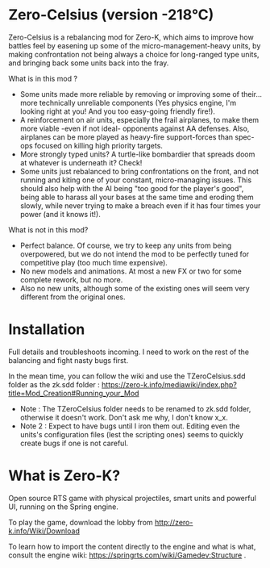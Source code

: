 Zero-Celsius (version -218°C)
======

Zero-Celsius is a rebalancing mod for Zero-K, which aims to improve how battles feel by easening up some of the micro-management-heavy units, by making confrontation not being always a choice for long-ranged type units, and bringing back some units back into the fray.

What is in this mod ? 

* Some units made more reliable by removing or improving some of their... more technically unreliable components (Yes physics engine, I'm looking right at you! And you too easy-going friendly fire!).
* A reinforcement on air units, especially the frail airplanes, to make them more viable -even if not ideal- opponents against AA defenses. Also, airplanes can be more played as heavy-fire support-forces than spec-ops focused on killing high priority targets.
* More strongly typed units? A turtle-like bombardier that spreads doom at whatever is underneath it? Check!
* Some units just rebalanced to bring confrontations on the front, and not running and kiting one of your constant, micro-managing issues. This should also help with the AI being "too good for the player's good", being able to harass all your bases at the same time and eroding them slowly, while never trying to make a breach even if it has four times your power (and it knows it!).

What is not in this mod?

* Perfect balance. Of course, we try to keep any units from being overpowered, but we do not intend the mod to be perfectly tuned for competitive play (too much time expensive).
* No new models and animations. At most a new FX or two for some complete rework, but no more.
* Also no new units, although some of the existing ones will seem very different from the original ones.

Installation
=====

Full details and troubleshoots incoming. I need to work on the rest of the balancing and fight nasty bugs first.

In the mean time, you can follow the wiki and use the TZeroCelsius.sdd folder as the zk.sdd folder : https://zero-k.info/mediawiki/index.php?title=Mod_Creation#Running_your_Mod

- Note : The TZeroCelsius folder needs to be renamed to zk.sdd folder, otherwise it doesn't work. Don't ask me why, I don't know x_x.
- Note 2 : Expect to have bugs until I iron them out. Editing even the units's configuration files (lest the scripting ones) seems to quickly create bugs if one is not careful.

What is Zero-K?
======
Open source RTS game with physical projectiles, smart units and powerful UI, running on the Spring engine.

To play the game, download the lobby from http://zero-k.info/Wiki/Download

To learn how to import the content directly to the engine and what is what, consult the engine wiki: https://springrts.com/wiki/Gamedev:Structure .


